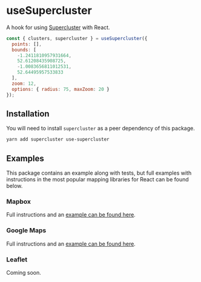 # useSupercluster

A hook for using [Supercluster](https://github.com/mapbox/supercluster) with React.

```js
const { clusters, supercluster } = useSupercluster({
  points: [],
  bounds: [
    -1.2411810957931664,
    52.61208435908725,
    -1.0083656811012531,
    52.64495957533833
  ],
  zoom: 12,
  options: { radius: 75, maxZoom: 20 }
});
```

## Installation

You will need to install `supercluster` as a peer dependency of this package.

```txt
yarn add supercluster use-supercluster
```

## Examples

This package contains an example along with tests, but full examples with instructions in the most popular mapping libraries for React can be found below.

### Mapbox

Full instructions and an [example can be found here](https://www.leighhalliday.com/mapbox-clustering).

### Google Maps

Full instructions and an [example can be found here](https://www.leighhalliday.com/google-maps-clustering).

### Leaflet

Coming soon.
